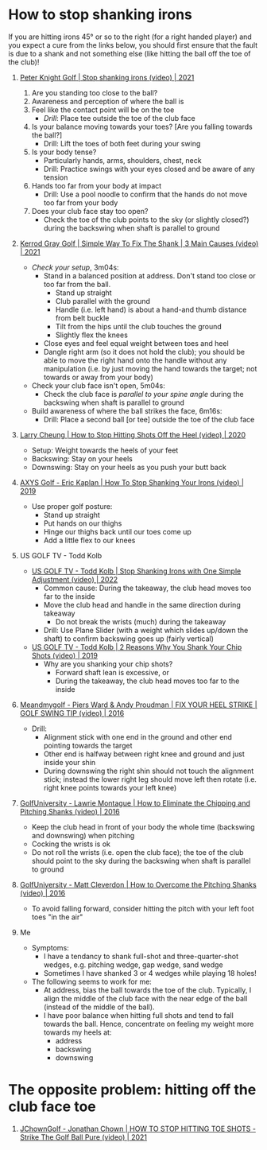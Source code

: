 # How to stop shanking irons

If you are hitting irons 45° or so to the right (for a right handed player)
and you expect a cure from the links below, you should first ensure that
the fault is due to a shank and not something else (like hitting the ball
off the toe of the club)!

1. [Peter Knight Golf | Stop shanking irons (video) | 2021](https://www.youtube.com/watch?v=g8pkY0PXtDY)
   1. Are you standing too close to the ball?
   1. Awareness and perception of where the ball is
   1. Feel like the contact point will be on the toe
      * *Drill*: Place tee outside the toe of the club face
   1. Is your balance moving towards your toes? [Are you falling towards the ball?]
      * Drill: Lift the toes of both feet during your swing
   1. Is your body tense?
      * Particularly hands, arms, shoulders, chest, neck
      * Drill: Practice swings with your eyes closed and be aware of any tension
   1. Hands too far from your body at impact
      * Drill: Use a pool noodle to confirm that the hands do not move too far from your body
   1. Does your club face stay too open?
      * Check the toe of the club points to the sky (or slightly closed?) during the backswing when shaft is parallel to ground

1. [Kerrod Gray Golf | Simple Way To Fix The Shank | 3 Main Causes (video) | 2021](https://www.youtube.com/watch?v=SRVWhGQRmM8)
   - *Check your setup*, 3m04s:
     * Stand in a balanced position at address. Don't stand too close or too far from the ball.
       + Stand up straight
       + Club parallel with the ground
       + Handle (i.e. left hand) is about a hand-and thumb distance from belt buckle
       + Tilt from the hips until the club touches the ground
       + Slightly flex the knees
     * Close eyes and feel equal weight between toes and heel
     * Dangle right arm (so it does not hold the club); you should be able to move the right hand onto the handle
       without any manipulation (i.e. by just moving the hand towards the target; not towards or away from your body)
   - Check your club face isn't open, 5m04s:
     * Check the club face is *parallel to your spine angle* during the backswing when shaft is parallel to ground
   - Build awareness of where the ball strikes the face, 6m16s:
     * Drill: Place a second ball [or tee] outside the toe of the club face

1. [Larry Cheung | How to Stop Hitting Shots Off the Heel (video) | 2020](https://www.youtube.com/watch?v=jnLmjeb1Ax4)
   - Setup: Weight towards the heels of your feet
   - Backswing: Stay on your heels
   - Downswing: Stay on your heels as you push your butt back

1. [AXYS Golf - Eric Kaplan | How To Stop Shanking Your Irons (video) | 2019](https://www.youtube.com/watch?v=Qm2OuzU5dgw)
   - Use proper golf posture:
     * Stand up straight
     * Put hands on our thighs
     * Hinge our thighs back until our toes come up
     * Add a little flex to our knees

1. US GOLF TV - Todd Kolb
   - [US GOLF TV - Todd Kolb | Stop Shanking Irons with One Simple Adjustment (video) | 2022](https://www.youtube.com/watch?v=i_05rT9d1E0)
     * Common cause: During the takeaway, the club head moves too far to the inside
     * Move the club head and handle in the same direction during takeaway
       + Do not break the wrists (much) during the takeaway
     * Drill: Use Plane Slider (with a weight which slides up/down the shaft) to confirm backswing goes up (fairly vertical)
   - [US GOLF TV - Todd Kolb | 2 Reasons Why You Shank Your Chip Shots (video) | 2019](https://www.youtube.com/watch?v=GcOUunxpz-g)
     * Why are you shanking your chip shots?
       + Forward shaft lean is excessive, or
       + During the takeaway, the club head moves too far to the inside

1. [Meandmygolf - Piers Ward & Andy Proudman | FIX YOUR HEEL STRIKE | GOLF SWING TIP (video) | 2016](https://www.youtube.com/watch?v=Io3kYsZdpvc)
   - Drill:
     * Alignment stick with one end in the ground and other end pointing towards the target
     * Other end is halfway between right knee and ground and just inside your shin
     * During downswing the right shin should not touch the alignment stick;
       instead the lower right leg should move left then rotate (i.e. right knee
       points towards your left knee)

1. [GolfUniversity - Lawrie Montague | How to Eliminate the Chipping and Pitching Shanks (video) | 2016](https://www.youtube.com/watch?v=6Hf3o9aPXW4)
   - Keep the club head in front of your body the whole time (backswing and downswing) when pitching
   - Cocking the wrists is ok
   - Do not roll the wrists (i.e. open the club face); the toe of the club should point to the sky
     during the backswing when shaft is parallel to ground

1. [GolfUniversity - Matt Cleverdon | How to Overcome the Pitching Shanks (video) | 2016](https://www.youtube.com/watch?v=zozFQ8Cm26Q)
   - To avoid falling forward, consider hitting the pitch with your left foot toes "in the air"

1. Me
   - Symptoms:
     * I have a tendancy to shank full-shot and three-quarter-shot
       wedges, e.g. pitching wedge, gap wedge, sand wedge
     * Sometimes I have shanked 3 or 4 wedges while playing 18 holes!
   - The following seems to work for me:
     * At address, bias the ball towards the toe of the club.
       Typically, I align the middle of the club face with the
       near edge of the ball (instead of the middle of the ball).
     * I have poor balance when hitting full shots and tend to fall
       towards the ball. Hence, concentrate on feeling my weight
       more towards my heels at:
       + address
       + backswing
       + downswing


# The opposite problem: hitting off the club face toe

1. [JChownGolf - Jonathan Chown | HOW TO STOP HITTING TOE SHOTS - Strike The Golf Ball Pure (video) | 2021](https://www.youtube.com/watch?v=eOTkmZv9LmQ)


